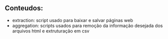 ## Conteudos:
* extraction: script usado para baixar e salvar páginas web
* aggregation: scripts usados para remoção da informação desejada dos arquivos html e extruturação em csv
